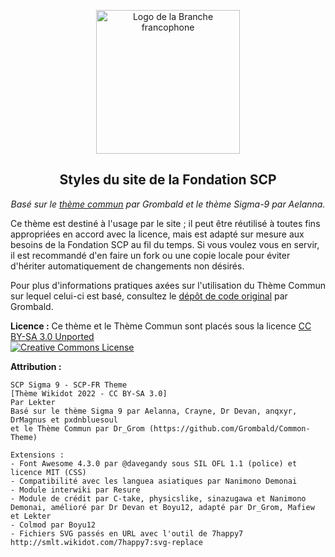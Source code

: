 <p align="center">
   <img src="https://raw.githubusercontent.com/FondationSCP/theme/main/docs/svg/int/scp-logo-fr.min.svg" alt="Logo de la Branche francophone" height="230px">
</p>

<h2 align="center">Styles du site de la Fondation SCP</h2>

<p align="center">
    <em>Basé sur le <a href="https://github.com/Grombald/Common-Theme/">thème commun</a> par Grombald et le thème Sigma-9 par Aelanna.</em>
</p>

Ce thème est destiné à l'usage par le site ; il peut être réutilisé à toutes fins appropriées en accord avec la licence, mais est adapté sur mesure aux besoins de la Fondation SCP au fil du temps. Si vous voulez vous en servir, il est recommandé d'en faire un fork ou une copie locale pour éviter d'hériter automatiquement de changements non désirés.

Pour plus d'informations pratiques axées sur l'utilisation du Thème Commun sur lequel celui-ci est basé, consultez le [dépôt de code original](https://github.com/Grombald/Common-Theme/wiki) par Grombald.

**Licence :** Ce thème et le Thème Commun sont placés sous la licence [CC BY-SA 3.0 Unported](https://github.com/FondationSCP/theme-du-site/blob/main/LICENSE.md)
<br>
<a rel="license" href="http://creativecommons.org/licenses/by-sa/3.0/"><img alt="Creative Commons License" style="border-width:0" src="https://i.creativecommons.org/l/by-sa/3.0/88x31.png" /></a>

**Attribution :**
```
SCP Sigma 9 - SCP-FR Theme
[Thème Wikidot 2022 - CC BY-SA 3.0]
Par Lekter
Basé sur le thème Sigma 9 par Aelanna, Crayne, Dr Devan, anqxyr, DrMagnus et pxdnbluesoul
et le Thème Commun par Dr_Grom (https://github.com/Grombald/Common-Theme)

Extensions :
- Font Awesome 4.3.0 par @davegandy sous SIL OFL 1.1 (police) et licence MIT (CSS)
- Compatibilité avec les languea asiatiques par Nanimono Demonai
- Module interwiki par Resure
- Module de crédit par C-take, physicslike, sinazugawa et Nanimono Demonai, amélioré par Dr Devan et Boyu12, adapté par Dr_Grom, Mafiew et Lekter
- Colmod par Boyu12
- Fichiers SVG passés en URL avec l'outil de 7happy7 http://smlt.wikidot.com/7happy7:svg-replace
```
